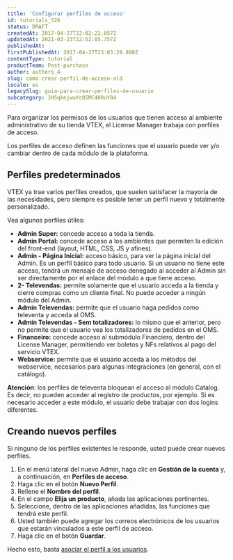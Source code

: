 ```yaml
---
title: 'Configurar perfiles de acceso'
id: tutorials_526
status: DRAFT
createdAt: 2017-04-27T22:02:22.057Z
updatedAt: 2021-03-23T22:52:05.757Z
publishedAt: 
firstPublishedAt: 2017-04-27T23:03:28.800Z
contentType: tutorial
productTeam: Post-purchase
author: authors_4
slug: como-crear-perfil-de-acceso-old
locale: es
legacySlug: guia-para-crear-perfiles-de-usuario
subcategory: 1HSqkejwuYcQSMC400uY84
---
```


Para organizar los permisos de los usuarios que tienen acceso al ambiente administrativo de su tienda VTEX, el License Manager trabaja con perfiles de acceso.

Los perfiles de acceso definen las funciones que el usuario puede ver y/o cambiar dentro de cada módulo de la plataforma.

## Perfiles predeterminados

VTEX ya trae varios perfiles creados, que suelen satisfacer la mayoría de las necesidades, pero siempre es posible tener un perfil nuevo y totalmente personalizado.

Vea algunos perfiles útiles:

- __Admin Super:__ concede acceso a toda la tienda.
- __Admin Portal:__ concede acceso a los ambientes que permiten la edición del front-end (layout, HTML, CSS, JS y afines).
- __Admin - Página Inicial:__ acceso básico, para ver la página inicial del Admin. Es un perfil básico para todo usuario. Si un usuario no tiene este acceso, tendrá un mensaje de acceso denegado al acceder al Admin sin ser directamente por el enlace del módulo a que tiene acceso.
- __2- Televendas:__ permite solamente que el usuario acceda a la tienda y cierre compras como un cliente final. No puede acceder a ningún módulo del Admin.
- __Admin Televendas:__ permite que el usuario haga pedidos como televenta y acceda al OMS.
- __Admin Televendas - Sem totalizadores:__ lo mismo que el anterior, pero no permite que el usuario vea los totalizadores de pedidos en el OMS.
- __Financeiro:__ concede acceso al submódulo Financiero, dentro del License Manager, permitiendo ver boletos y NFs relativos al pago del servicio VTEX.
- __Webservice:__ permite que el usuario acceda a los métodos del webservice, necesarios para algunas integraciones (en general, con el catálogo).

<div class="alert alert-warning">
<strong>Atención</strong>: los perfiles de televenta bloquean el acceso al módulo Catalog. Es decir, no pueden acceder al registro de productos, por ejemplo. Si es necesario acceder a este módulo, el usuario debe trabajar con dos logins diferentes.
</div>

## Creando nuevos perfiles

Si ninguno de los perfiles existentes le responde, usted puede crear nuevos perfiles.

1. En el menú lateral del nuevo Admin, haga clic en __Gestión de la cuenta__ y, a continuación, en __Perfiles de acceso__.
2. Haga clic en el botón __Nuevo Perfil__.
3. Rellene el __Nombre del perfil__.
4. En el campo __Elija un producto__, añada las aplicaciones pertinentes.
5. Seleccione, dentro de las aplicaciones añadidas, las funciones que tendrá este perfil.
6. Usted también puede agregar los correos electrónicos de los usuarios que estarán vinculados a este perfil de acceso.
7. Haga clic en el botón __Guardar__.

Hecho esto, basta [asociar el perfil a los usuarios](/es/tutorial/administrar-usuarios/).

